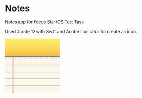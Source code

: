 # Notes
Notes app for Focus Star iOS Test Task

Used Xcode 12 with Swift and
Adobe Illustrator for create an icon.

![Icon](https://github.com/Evgen-ios/Notes/blob/main/Notes/Assets.xcassets/AppIcon.appiconset/180.png?raw=true)
